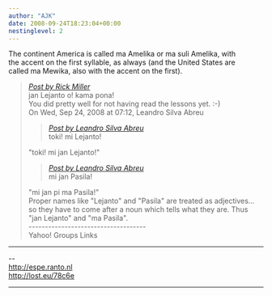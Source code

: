```yaml
---
author: "AJK"
date: 2008-09-24T18:23:04+00:00
nestinglevel: 2
---
```

The continent America is called ma Amelika or ma suli Amelika, with  
the accent on the first syllable, as always (and the United States are  
called ma Mewika, also with the accent on the first).  

> [_Post by Rick Miller_](/prxZlnzQ/toki-mi-lejanto#post2)  
> jan Lejanto o! kama pona!  
> You did pretty well for not having read the lessons yet. :-)  
> On Wed, Sep 24, 2008 at 07:12, Leandro Silva Abreu  
> 
> > [_Post by Leandro Silva Abreu_](/prxZlnzQ/toki-mi-lejanto#post1)  
> > toki! mi Lejanto!  
> > 
> 
> "toki! mi jan Lejanto!"  
> 
> > [_Post by Leandro Silva Abreu_](/prxZlnzQ/toki-mi-lejanto#post1)  
> > mi jan Pasila!  
> > 
> 
> "mi jan pi ma Pasila!"  
> Proper names like "Lejanto" and "Pasila" are treated as adjectives...  
> so they have to come after a noun which tells what they are. Thus  
> "jan Lejanto" and "ma Pasila".  
> \------------------------------------  
> Yahoo! Groups Links  
> 

***

\--  
http://espe.ranto.nl  
http://lost.eu/78c6e  


***